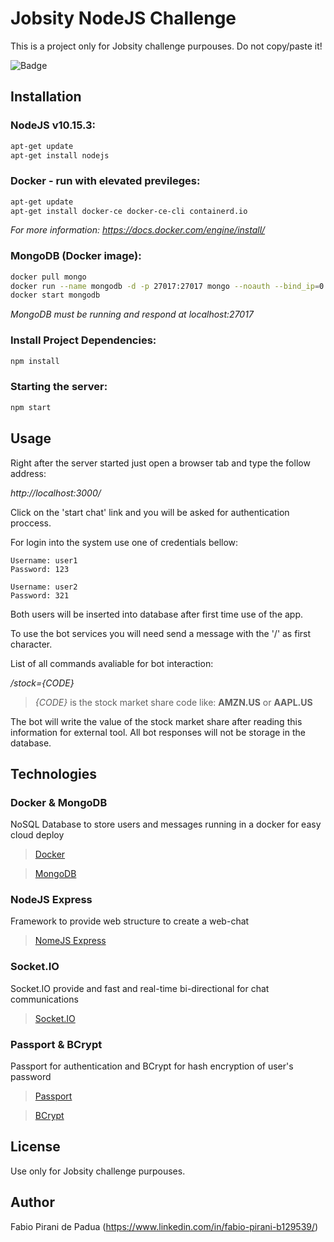 # Jobsity NodeJS Challenge

This is a project only for Jobsity challenge purpouses. Do not copy/paste it!

![Badge](https://img.shields.io/badge/Jobsity-Challenge-%237159c1?style=for-the-badge&logo=ghost)

## Installation

### NodeJS v10.15.3:

```bash
apt-get update
apt-get install nodejs
```

### Docker - run with elevated previleges:
```bash
apt-get update
apt-get install docker-ce docker-ce-cli containerd.io
```
*For more information: https://docs.docker.com/engine/install/*

### MongoDB (Docker image):
```bash
docker pull mongo
docker run --name mongodb -d -p 27017:27017 mongo --noauth --bind_ip=0.0.0.0
docker start mongodb
```
*MongoDB must be running and respond at localhost:27017*

### Install Project Dependencies:
```bash
npm install
```

### Starting the server:
```bash
npm start
```

## Usage

Right after the server started just open a browser tab and type the follow address:

*http://localhost:3000/*

Click on the 'start chat' link and you will be asked for authentication proccess.

For login into the system use one of credentials bellow:
```
Username: user1 
Password: 123

Username: user2 
Password: 321
```

Both users will be inserted into database after first time use of the app.

To use the bot services you will need send a message with the '/' as first character.

List of all commands avaliable for bot interaction:

*/stock={CODE}*
> *{CODE}* is the stock market share code like: **AMZN.US** or **AAPL.US**

The bot will write the value of the stock market share after reading this information for external tool. All bot responses will not be storage in the database.

## Technologies

### Docker & MongoDB ###
NoSQL Database to store users and messages running in a docker for easy cloud deploy
> [Docker](https://www.docker.com/)

> [MongoDB](https://www.mongodb.com/2)

### NodeJS Express ###
Framework to provide web structure to create a web-chat
> [NomeJS Express](https://expressjs.com/)

### Socket.IO ###
Socket.IO provide and fast and real-time bi-directional for chat communications
> [Socket.IO](https://socket.io/)

### Passport & BCrypt ###
Passport for authentication and BCrypt for hash encryption of user's password
> [Passport](http://www.passportjs.org/)

> [BCrypt](http://www.passportjs.org/)

## License
Use only for Jobsity challenge purpouses.

## Author
Fabio Pirani de Padua (https://www.linkedin.com/in/fabio-pirani-b129539/)
